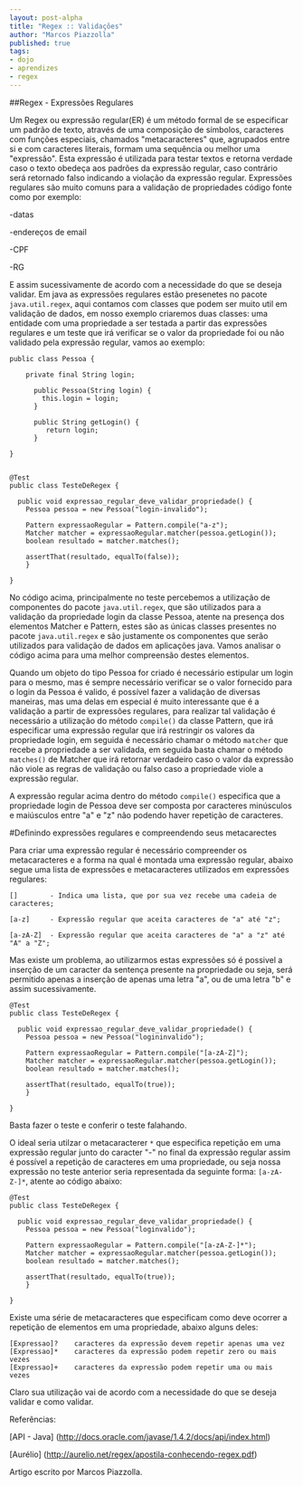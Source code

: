 ```yaml
---
layout: post-alpha
title: "Regex :: Validações"
author: "Marcos Piazzolla"
published: true 
tags:
- dojo
- aprendizes
- regex
---
```


##Regex - Expressões Regulares

Um Regex ou expressão regular(ER) é um método formal de se especificar um padrão de texto, através
de uma composição de símbolos, caracteres com funções especiais, chamados "metacaracteres" que, 
agrupados entre si e com caracteres literais, formam uma sequência ou melhor uma "expressão".
Esta expressão é utilizada para testar textos e retorna verdade caso o texto obedeça aos padrões
da expressão regular, caso contrário será retornado falso indicando a violação da expressão regular.
Expressões regulares são muito comuns para a validação de propriedades código fonte como por
exemplo:

-datas

-endereços de email

-CPF

-RG

E assim sucessivamente de acordo com a necessidade do que se deseja validar. Em java as expressões
regulares estão presenetes no pacote `java.util.regex`, aqui contamos com classes que podem ser 
muito util em validação de dados, em nosso exemplo criaremos duas classes: uma entidade com uma 
propriedade a ser testada a partir das expressões regulares e um teste que irá verificar se o 
valor da propriedade foi ou não validado pela expressão regular, vamos ao exemplo:

	public class Pessoa {

  		private final String login;

		  public Pessoa(String login) {
    		this.login = login;
  		  }

  		  public String getLogin() {
   			 return login;
  		  }

	}


	@Test
	public class TesteDeRegex {

	  public void expressao_regular_deve_validar_propriedade() {
    	Pessoa pessoa = new Pessoa("login-invalido");

    	Pattern expressaoRegular = Pattern.compile("a-z");
    	Matcher matcher = expressaoRegular.matcher(pessoa.getLogin());
    	boolean resultado = matcher.matches();

    	assertThat(resultado, equalTo(false));
  	  	}

	}



No código acima, principalmente no teste percebemos a utilização de componentes do pacote 
`java.util.regex`, que são utilizados para a validação da propriedade login da classe Pessoa,
atente na presença dos elementos Matcher e Pattern, estes são as únicas classes presentes no
pacote `java.util.regex` e são justamente os componentes que serão utilizados para validação de 
dados em aplicações java. Vamos analisar o código acima para uma melhor compreensão destes 
elementos.

Quando um objeto do tipo Pessoa for criado é necessário estipular um login para o mesmo, mas é 
sempre necessário verificar se o valor fornecido para o login da Pessoa é valido, é possível 
fazer a validação de diversas maneiras, mas uma delas em especial é muito interessante que é 
a validação a partir de expressões regulares, para realizar tal validação é necessário a utilização
do método `compile()` da classe Pattern, que irá especificar uma expressão regular que irá
restringir os valores da propriedade login, em seguida é necessário chamar o método `matcher`
que recebe a propriedade a ser validada, em seguida basta chamar o método `matches()` de Matcher 
que irá retornar verdadeiro caso o valor da expressão não viole as regras de validação ou falso
caso a propriedade viole a expressão regular.   

A expressão regular acima dentro do método `compile()` especifica que a propriedade login de Pessoa 
deve ser composta por caracteres minúsculos e maiúsculos entre "a" e "z" não podendo haver
repetição de caracteres. 

#Definindo expressões regulares e compreendendo seus metacarectes

Para criar uma expressão regular é necessário compreender os metacaracteres e a forma na qual é
montada uma expressão regular, abaixo segue uma lista de expressões e metacaracteres utilizados 
em expressões regulares:

	[]        - Indica uma lista, que por sua vez recebe uma cadeia de caracteres;

	[a-z]     - Expressão regular que aceita caracteres de "a" até "z";

	[a-zA-Z]  - Expressão regular que aceita caracteres de "a" a "z" até "A" a "Z";

Mas existe um problema, ao utilizarmos estas expressões só é possivel a inserção de um caracter da 
sentença presente na propriedade ou seja, será permitido apenas a inserção de apenas uma letra "a",
ou de uma letra "b" e assim sucessivamente.

	@Test
	public class TesteDeRegex {

	  public void expressao_regular_deve_validar_propriedade() {
    	Pessoa pessoa = new Pessoa("logininvalido");

    	Pattern expressaoRegular = Pattern.compile("[a-zA-Z]");
    	Matcher matcher = expressaoRegular.matcher(pessoa.getLogin());
    	boolean resultado = matcher.matches();

    	assertThat(resultado, equalTo(true));
  	  	}

	}

Basta fazer o teste e conferir o teste falahando.

O ideal seria utilzar o metacaracterer `*` que especifica repetição em uma expressão regular junto
do caracter "-" no final da expressão regular assim é possível a repetição de caracteres em uma
propriedade, ou seja nossa expressão no teste anterior seria representada da seguinte 
forma: `[a-zA-Z-]*`, atente ao código abaixo:

	@Test
	public class TesteDeRegex {

	  public void expressao_regular_deve_validar_propriedade() {
    	Pessoa pessoa = new Pessoa("loginvalido");

    	Pattern expressaoRegular = Pattern.compile("[a-zA-Z-]*");
    	Matcher matcher = expressaoRegular.matcher(pessoa.getLogin());
    	boolean resultado = matcher.matches();

    	assertThat(resultado, equalTo(true));
  	  	}

	}

Existe uma série de metacaracteres que especificam como deve ocorrer a repetição de elementos em 
uma propriedade, abaixo alguns deles:

	[Expressao]? 	caracteres da expressão devem repetir apenas uma vez
	[Expressao]* 	caracteres da expressão podem repetir zero ou mais vezes
	[Expressao]+ 	caracteres da expressão podem repetir uma ou mais vezes

Claro sua utilização vai de acordo com a necessidade do que se deseja validar e como validar.

Referências:

[API - Java] (http://docs.oracle.com/javase/1.4.2/docs/api/index.html)

[Aurélio] (http://aurelio.net/regex/apostila-conhecendo-regex.pdf)

Artigo escrito por Marcos Piazzolla.